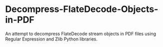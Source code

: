 # Decompress-FlateDecode-Objects-in-PDF
An attempt to decompress FlateDecode stream objects in PDF files using Regular Expression and Zlib Python libraries.

